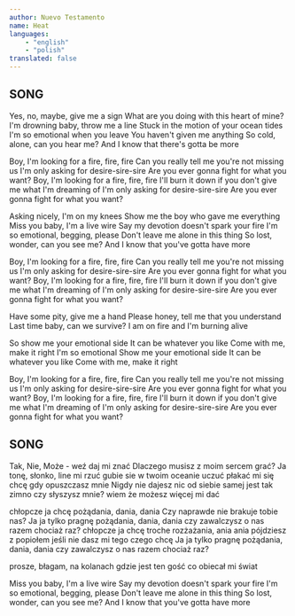 ```yaml
---
author: Nuevo Testamento
name: Heat
languages: 
    - "english"
    - "polish"
translated: false
---
```

## SONG
Yes, no, maybe, give me a sign
What are you doing with this heart of mine?
I'm drowning baby, throw me a line
Stuck in the motion of your ocean tides
I'm so emotional when you leave
You haven't given me anything
So cold, alone, can you hear me?
And I know that there's gotta be more

Boy, I'm looking for a fire, fire, fire
Can you really tell me you're not missing us
I'm only asking for desire-sire-sire
Are you ever gonna fight for what you want?
Boy, I'm looking for a fire, fire, fire
I'll burn it down if you don't give me what I'm dreaming of
I'm only asking for desire-sire-sire
Are you ever gonna fight for what you want?

Asking nicely, I'm on my knees
Show me the boy who gave me everything
Miss you baby, I'm a live wire
Say my devotion doesn't spark your fire
I'm so emotional, begging, please
Don't leave me alone in this thing
So lost, wonder, can you see me?
And I know that you've gotta have more

Boy, I'm looking for a fire, fire, fire
Can you really tell me you're not missing us
I'm only asking for desire-sire-sire
Are you ever gonna fight for what you want?
Boy, I'm looking for a fire, fire, fire
I'll burn it down if you don't give me what I'm dreaming of
I'm only asking for desire-sire-sire
Are you ever gonna fight for what you want?

Have some pity, give me a hand
Please honey, tell me that you understand
Last time baby, can we survive?
I am on fire and I'm burning alive

So show me your emotional side
It can be whatever you like
Come with me, make it right
I'm so emotional
Show me your emotional side
It can be whatever you like
Come with me, make it right

Boy, I'm looking for a fire, fire, fire
Can you really tell me you're not missing us
I'm only asking for desire-sire-sire
Are you ever gonna fight for what you want?
Boy, I'm looking for a fire, fire, fire
I'll burn it down if you don't give me what I'm dreaming of
I'm only asking for desire-sire-sire
Are you ever gonna fight for what you want?
## SONG
Tak, Nie, Może - weź daj mi znać
Dlaczego musisz z moim sercem grać?
Ja tonę, słonko, line mi rzuć
gubie sie w twoim oceanie uczuć
płakać mi się chcę gdy opuszczasz mnie
Nigdy nie dajesz nic od siebie
samej jest tak zimno czy słyszysz mnie?
wiem że możesz więcej mi dać

chłopcze ja chcę pożądania, dania, dania
Czy naprawde nie brakuje tobie nas?
Ja ja tylko pragnę pożądania, dania, dania
czy zawalczysz o nas razem chociaż raz?
chłopcze ja chcę troche rozżażania, ania ania
pójdziesz z popiołem jeśli nie dasz mi tego czego chcę
Ja ja tylko pragnę pożądania, dania, dania
czy zawalczysz o nas razem chociaż raz?

prosze, błagam, na kolanach
gdzie jest ten gość co obiecał mi świat

Miss you baby, I'm a live wire
Say my devotion doesn't spark your fire
I'm so emotional, begging, please
Don't leave me alone in this thing
So lost, wonder, can you see me?
And I know that you've gotta have more

